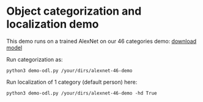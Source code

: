 # Object categorization and localization demo

This demo runs on a trained AlexNet on our 46 categories demo: [download model](9https://www.dropbox.com/sh/zecyw77zp74amx1/AAATgVjfJCLdyvVkDH2cmw8Ga?dl=0)


Run categorization as:

`python3 demo-odl.py /your/dirs/alexnet-46-demo`

Run localization of 1 category (default person) here:

`python3 demo-odl.py /your/dirs/alexnet-46-demo -hd True`

 
